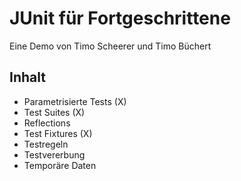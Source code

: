 # JUnit für Fortgeschrittene

Eine Demo von Timo Scheerer und Timo Büchert

## Inhalt

- Parametrisierte Tests (X)
- Test Suites (X)
- Reflections
- Test Fixtures (X)
- Testregeln
- Testvererbung
- Temporäre Daten 